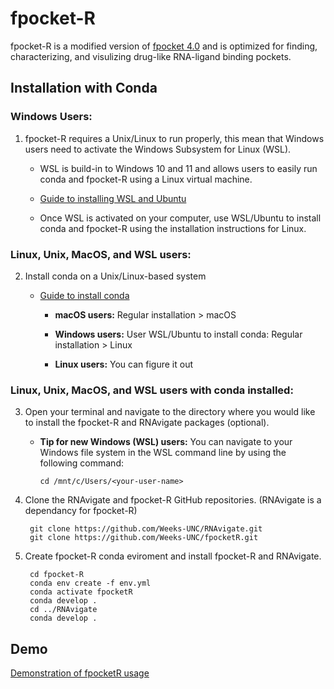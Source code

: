 # fpocket-R
fpocket-R is a modified version of [fpocket 4.0](https://github.com/Discngine/fpocket) and is optimized for finding, characterizing, and visulizing drug-like RNA-ligand binding pockets.

## Installation with Conda

### Windows Users:

1. fpocket-R requires a Unix/Linux to run properly, this mean that Windows users need to activate the Windows Subsystem for Linux (WSL). 

   * WSL is build-in to Windows 10 and 11 and allows users to easily run conda and fpocket-R using a Linux virtual machine. 

   * [Guide to installing WSL and Ubuntu](https://www.freecodecamp.org/news/how-to-install-wsl2-windows-subsystem-for-linux-2-on-windows-10/)

   * Once WSL is activated on your computer, use WSL/Ubuntu to install conda and fpocket-R using the installation instructions for Linux.

### Linux, Unix, MacOS, and WSL users:

2. Install conda on a Unix/Linux-based system

   * [Guide to install conda](https://conda.io/projects/conda/en/latest/user-guide/install/index.html)
        * **macOS users:** Regular installation > macOS

        * **Windows users:** User WSL/Ubuntu to install conda: Regular installation > Linux

        * **Linux users:** You can figure it out

### Linux, Unix, MacOS, and WSL users with conda installed:

3. Open your terminal and navigate to the directory where you would like to install the fpocket-R and RNAvigate packages (optional).

    * **Tip for new Windows (WSL) users:** You can navigate to your Windows file system in the WSL command line by using the following command:

          cd /mnt/c/Users/<your-user-name>


4. Clone the RNAvigate and fpocket-R GitHub repositories. (RNAvigate is a dependancy for fpocket-R)

        git clone https://github.com/Weeks-UNC/RNAvigate.git
        git clone https://github.com/Weeks-UNC/fpocketR.git

5. Create fpocket-R conda eviroment and install fpocket-R and RNAvigate.

        cd fpocket-R
        conda env create -f env.yml
        conda activate fpocketR
        conda develop .
        cd ../RNAvigate
        conda develop .

## Demo

[Demonstration of fpocketR usage](https://github.com/Weeks-UNC/fpocketR/blob/main/Demo/fpocketR_demo.md)

